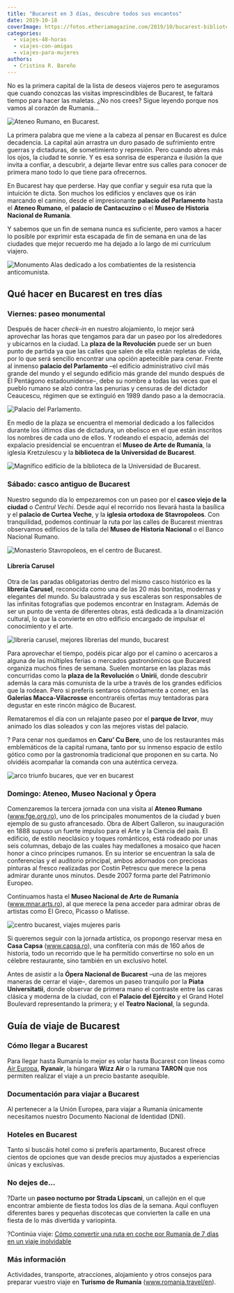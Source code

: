 ```yaml
---
title: "Bucarest en 3 días, descubre todos sus encantos"
date: 2019-10-18
coverImage: https://fotos.etheriamagazine.com/2019/10/bucarest-biblioteca-universidad.jpg
categories: 
  - viajes-48-horas
  - viajes-con-amigas
  - viajes-para-mujeres
authors: 
  - Cristina R. Bareño
---
```


No es la primera capital de la lista de deseos viajeros pero te aseguramos que cuando 
conozcas las visitas imprescindibles de Bucarest, te faltará tiempo para hacer las 
maletas. ¿No nos crees? Sigue leyendo porque nos vamos al corazón de Rumanía... 

![Ateneo Rumano, en Bucarest.](https://fotos.etheriamagazine.com/2019/10/viaje-bucarest-ateneo-rumano.jpg "Ateneo Rumano, en Bucarest. © Puffy Buns / Unsplash")

La primera palabra que me viene a la cabeza al pensar en Bucarest es dulce decadencia. 
La capital aún arrastra un duro pasado de sufrimiento entre guerras y dictaduras, de 
sometimiento y represión. Pero cuando abres más los ojos, la ciudad te sonríe. Y es esa 
sonrisa de esperanza e ilusión la que invita a confiar, a descubrir, a dejarte llevar 
entre sus calles para conocer de primera mano todo lo que tiene para ofrecernos. 

En Bucarest hay que perderse. Hay que confiar y seguir esa ruta que la intuición te 
dicta. Son muchos los edificios y enclaves que os irán marcando el camino, desde el 
impresionante **palacio del Parlamento** hasta el **Ateneo Rumano**, el **palacio de 
Cantacuzino** o el **Museo de Historia Nacional de Rumanía**. 

Y sabemos que un fin de semana nunca es suficiente, pero vamos a hacer lo posible por 
exprimir esta escapada de fin de semana en una de las ciudades que mejor recuerdo me ha 
dejado a lo largo de mi currículum viajero. 

![Monumento Alas dedicado a los combatientes de la resistencia anticomunista.](https://fotos.etheriamagazine.com/2019/10/bucarest-monumento-alas-900x549.jpg "Monumento Alas dedicado a los combatientes de la resistencia anticomunista. © P.B.")

## Qué hacer en Bucarest en tres días

### Viernes: paseo monumental

Después de hacer _check-in_ en nuestro alojamiento, lo mejor será aprovechar las horas 
que tengamos para dar un paseo por los alrededores y ubicarnos en la ciudad. La **plaza 
de la Revolución** puede ser un buen punto de partida ya que las calles que salen de 
ella están repletas de vida, por lo que será sencillo encontrar una opción apetecible 
para cenar. Frente al inmenso **palacio del Parlamento** –el edificio administrativo 
civil más grande del mundo y el segundo edificio más grande del mundo después de El 
Pentágono estadounidense–, debe su nombre a todas las veces que el pueblo rumano se alzó 
contra las penurias y censuras de del dictador Ceaucescu, régimen que se extinguió en 
1989 dando paso a la democracia. 

![Palacio del Parlamento.](https://fotos.etheriamagazine.com/2019/10/bucarest-palacio-parlamento-900x600.jpg "Palacio del Parlamento. © P.B.")

En medio de la plaza se encuentra el memorial dedicado a los fallecidos durante los 
últimos días de dictadura, un obelisco en el que están inscritos los nombres de cada uno 
de ellos. Y rodeando el espacio, además del expalacio presidencial se encuentran el 
**Museo de Arte de Rumanía**, la iglesia Kretzulescu y la **biblioteca de la Universidad 
de Bucarest**. 

![Magnífico edificio de la biblioteca de la Universidad de Bucarest.](https://fotos.etheriamagazine.com/2019/10/bucarest-biblioteca-universidad-900x619.jpg "Magnífico edificio de la biblioteca de la Universidad de Bucarest. © Hari Nandakumar/ Unsplash")

### Sábado: casco antiguo de Bucarest

Nuestro segundo día lo empezaremos con un paseo por el **casco viejo de la ciudad** o 
_Centrul Vechi_. Desde aquí el recorrido nos llevará hasta la basílica y el **palacio de 
Curtea Veche**, y la **iglesia ortodoxa de Stavropoleos**. Con tranquilidad, podemos 
continuar la ruta por las calles de Bucarest mientras observamos edificios de la talla 
del **Museo de Historia Nacional** o el Banco Nacional Rumano. 

![Monasterio Stavropoleos, en el centro de Bucarest.](https://fotos.etheriamagazine.com/2019/10/bucarest-Monasterio-Stavropoleos-900x569.jpg "Monasterio Stavropoleos, en el centro de Bucarest. ©P.B.")

#### Librería Carusel

Otra de las paradas obligatorias dentro del mismo casco histórico es la **librería 
Carusel**, reconocida como una de las 20 más bonitas, modernas y elegantes del mundo. Su 
balaustrada y sus escaleras son responsables de las infinitas fotografías que podemos 
encontrar en Instagram. Además de ser un punto de venta de diferentes obras, está 
dedicada a la dinamización cultural, lo que la convierte en otro edificio encargado de 
impulsar el conocimiento y el arte. 

![libreria carusel, mejores librerias del mundo, bucarest](https://fotos.etheriamagazine.com/2019/10/bucarest-libreria-carusel-900x675.jpg "Librería Carusel. © Marius George Oprea/ Unsplash")

Para aprovechar el tiempo, podéis picar algo por el camino o acercaros a alguna de las 
múltiples ferias o mercados gastronómicos que Bucarest organiza muchos fines de semana. 
Suelen montarse en las plazas más concurridas como la **plaza de la Revolución** o 
**Unirii**, donde descubrir además la cara más comunista de la urbe a través de los 
grandes edificios que la rodean. Pero si preferís sentaros cómodamente a comer, en las 
**Galerías Macca-Vilacrosse** encontraréis ofertas muy tentadoras para degustar en este 
rincón mágico de Bucarest. 

Remataremos el día con un relajante paseo por el **parque de Izvor**, muy animado los 
días soleados y con las mejores vistas del palacio. 

? Para cenar nos quedamos en **Caru’ Cu Bere**, uno de los restaurantes más emblemáticos 
de la capital rumana, tanto por su inmenso espacio de estilo gótico como por la 
gastronomía tradicional que proponen en su carta. No olvidéis acompañar la comanda con 
una auténtica cerveza. 

![arco triunfo bucares, que ver en bucarest](https://fotos.etheriamagazine.com/2019/10/bucarest-arco-del-triunfo-900x626.jpg "Arco del Triunfo de Bucarest. ©P.B.")

### Domingo: Ateneo, Museo Nacional y Ópera

Comenzaremos la tercera jornada con una visita al **Ateneo Rumano** (www.fge.org.ro), 
uno de los principales monumentos de la ciudad y buen ejemplo de su gusto afrancesado. 
Obra de Albert Galleron, su inauguración en 1888 supuso un fuerte impulso para el Arte y 
la Ciencia del país. El edificio, de estilo neoclásico y toques románticos, está rodeado 
por unas seis columnas, debajo de las cuales hay medallones a mosaico que hacen honor a 
cinco príncipes rumanos. En su interior se encuentran la sala de conferencias y el 
auditorio principal, ambos adornados con preciosas pinturas al fresco realizadas por 
Costin Petrescu que merece la pena admirar durante unos minutos. Desde 2007 forma parte 
del Patrimonio Europeo. 

Continuamos hasta el **Museo Nacional de Arte de Rumanía** (www.mnar.arts.ro), al que 
merece la pena acceder para admirar obras de artistas como El Greco, Picasso o Matisse. 

![centro bucarest, viajes mujeres paris](https://fotos.etheriamagazine.com/2019/10/centro-bucarest-900x600.jpg "Centro histórico de Bucarest. © Hari Nandakumar/ Unsplash")

Si queremos seguir con la jornada artística, os propongo reservar mesa en **Casa Capsa** 
(www.capsa.ro), una confitería con más de 160 años de historia, todo un recorrido que le 
ha permitido convertirse no solo en un célebre restaurante, sino también en un exclusivo 
hotel. 

Antes de asistir a la **Ópera Nacional de Bucarest** –una de las mejores maneras de 
cerrar el viaje–, daremos un paseo tranquilo por la **Piata Universitatii**, donde 
observar de primera mano el contraste entre las caras clásica y moderna de la ciudad, 
con el **Palacio del Ejército** y el Grand Hotel Boulevard representando la primera; y 
el **Teatro Nacional**, la segunda. 

## Guía de viaje de Bucarest

### Cómo llegar a Bucarest

Para llegar hasta Rumanía lo mejor es volar hasta Bucarest con líneas como [Air 
Europa](https://www.aireuropa.com/), **Ryanair**, la húngara **Wizz Air** o la rumana 
**TARON** que nos permiten realizar el viaje a un precio bastante asequible. 

### Documentación para viajar a Bucarest

Al pertenecer a la Unión Europea, para viajar a Rumanía únicamente necesitamos nuestro 
Documento Nacional de Identidad (DNI). 

### Hoteles en Bucarest

Tanto si buscáis hotel como si preferís apartamento, Bucarest ofrece cientos de opciones 
que van desde precios muy ajustados a experiencias únicas y exclusivas. 

### No dejes de…

?Darte un **paseo nocturno por Strada Lipscani**, un callejón en el que encontrar 
ambiente de fiesta todos los días de la semana. Aquí confluyen diferentes bares y 
pequeñas discotecas que convierten la calle en una fiesta de lo más divertida y 
variopinta. 

?Continúa viaje: [Cómo convertir una ruta en coche por Rumanía de 7 días en un viaje 
inolvidable](https://etheriamagazine.com/2019/08/02/como-organizar-ruta-coche-rumania-con-amigos/) 

### Más información

Actividades, transporte, atracciones, alojamiento y otros consejos para preparar vuestro 
viaje en **Turismo de Rumanía** (www.romania.travel/en).
